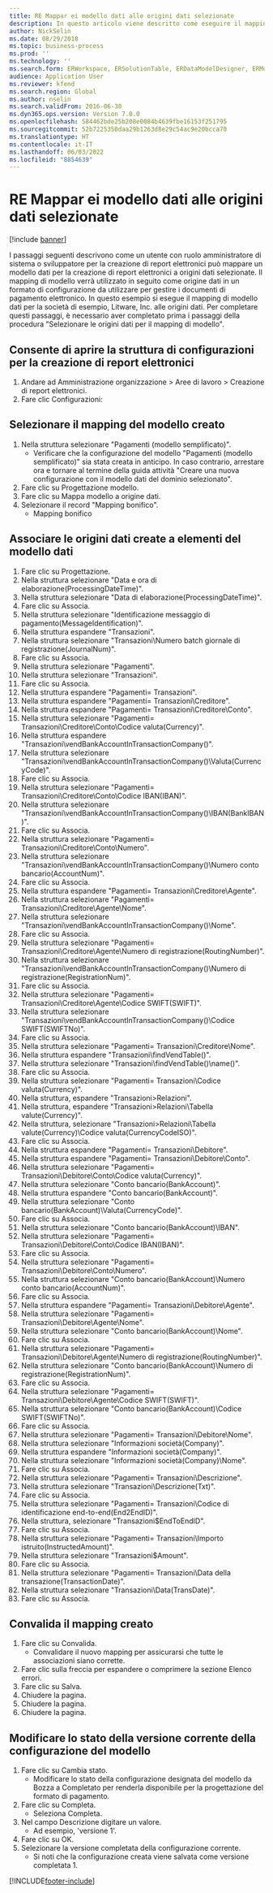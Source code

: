 ```yaml
---
title: RE Mappar ei modello dati alle origini dati selezionate
description: In questo articolo viene descritto come eseguire il mapping di un modello di dati di creazione di report elettronici (ER) a origini dati Microsoft Dynamics 365 Finance selezionate.
author: NickSelin
ms.date: 08/29/2018
ms.topic: business-process
ms.prod: ''
ms.technology: ''
ms.search.form: ERWorkspace, ERSolutionTable, ERDataModelDesigner, ERModelMappingTable, ERModelMappingDesigner
audience: Application User
ms.reviewer: kfend
ms.search.region: Global
ms.author: nselin
ms.search.validFrom: 2016-06-30
ms.dyn365.ops.version: Version 7.0.0
ms.openlocfilehash: 584462bde25b208e0084b4639fbe16153f251795
ms.sourcegitcommit: 52b7225350daa29b1263d8e29c54ac9e20bcca70
ms.translationtype: HT
ms.contentlocale: it-IT
ms.lasthandoff: 06/03/2022
ms.locfileid: "8854639"
---
```

# <a name="er-map-data-model-to-selected-data-sources"></a>RE Mappar ei modello dati alle origini dati selezionate

[!include [banner](../../includes/banner.md)]

I passaggi seguenti descrivono come un utente con ruolo amministratore di sistema o sviluppatore per la creazione di report elettronici può mappare un modello dati per la creazione di report elettronici a origini dati selezionate. Il mapping di modello verrà utilizzato in seguito come origine dati in un formato di configurazione da utilizzare per gestire i documenti di pagamento elettronico. In questo esempio si esegue il mapping di modello dati per la società di esempio, Litware, Inc. alle origini dati. Per completare questi passaggi, è necessario aver completato prima i passaggi della procedura "Selezionare le origini dati per il mapping di modello".


## <a name="open-er-configurations-tree"></a>Consente di aprire la struttura di configurazioni per la creazione di report elettronici
1. Andare ad Amministrazione organizzazione > Aree di lavoro > Creazione di report elettronici.
2. Fare clic Configurazioni:

## <a name="select-created-model-mapping"></a>Selezionare il mapping del modello creato
1. Nella struttura selezionare "Pagamenti (modello semplificato)".
    * Verificare che la configurazione del modello "Pagamenti (modello semplificato)" sia stata creata in anticipo. In caso contrario, arrestare ora e tornare al termine della guida attività "Creare una nuova configurazione con il modello dati del dominio selezionato".  
2. Fare clic su Progettazione modello.
3. Fare clic su Mappa modello a origine dati.
4. Selezionare il record "Mapping bonifico".
    * Mapping bonifico  

## <a name="bind-created-data-sources-to-data-model-elements"></a>Associare le origini dati create a elementi del modello dati
1. Fare clic su Progettazione.
2. Nella struttura selezionare "Data e ora di elaborazione(ProcessingDateTime)".
3. Nella struttura selezionare "Data di elaborazione(ProcessingDateTime)".
4. Fare clic su Associa.
5. Nella struttura selezionare "Identificazione messaggio di pagamento(MessageIdentification)".
6. Nella struttura espandere "Transazioni".
7. Nella struttura selezionare "Transazioni\Numero batch giornale di registrazione(JournalNum)".
8. Fare clic su Associa.
9. Nella struttura selezionare "Pagamenti".
10. Nella struttura selezionare "Transazioni".
11. Fare clic su Associa.
12. Nella struttura espandere "Pagamenti= Transazioni".
13. Nella struttura espandere "Pagamenti= Transazioni\Creditore".
14. Nella struttura espandere "Pagamenti= Transazioni\Creditore\Conto".
15. Nella struttura selezionare "Pagamenti= Transazioni\Creditore\Conto\Codice valuta(Currency)".
16. Nella struttura espandere "Transazioni\vendBankAccountInTransactionCompany()".
17. Nella struttura selezionare "Transazioni\vendBankAccountInTransactionCompany()\Valuta(CurrencyCode)".
18. Fare clic su Associa.
19. Nella struttura selezionare "Pagamenti= Transazioni\Creditore\Conto\Codice IBAN(IBAN)".
20. Nella struttura selezionare "Transazioni\vendBankAccountInTransactionCompany()\IBAN(BankIBAN)".
21. Fare clic su Associa.
22. Nella struttura selezionare "Pagamenti= Transazioni\Creditore\Conto\Numero".
23. Nella struttura selezionare "Transazioni\vendBankAccountInTransactionCompany()\Numero conto bancario(AccountNum)".
24. Fare clic su Associa.
25. Nella struttura espandere "Pagamenti= Transazioni\Creditore\Agente".
26. Nella struttura selezionare "Pagamenti= Transazioni\Creditore\Agente\Nome".
27. Nella struttura selezionare "Transazioni\vendBankAccountInTransactionCompany()\Nome".
28. Fare clic su Associa.
29. Nella struttura selezionare "Pagamenti= Transazioni\Creditore\Agente\Numero di registrazione(RoutingNumber)".
30. Nella struttura selezionare "Transazioni\vendBankAccountInTransactionCompany()\Numero di registrazione(RegistrationNum)".
31. Fare clic su Associa.
32. Nella struttura selezionare "Pagamenti= Transazioni\Creditore\Agente\Codice SWIFT(SWIFT)".
33. Nella struttura selezionare "Transazioni\vendBankAccountInTransactionCompany()\Codice SWIFT(SWIFTNo)".
34. Fare clic su Associa.
35. Nella struttura selezionare "Pagamenti= Transazioni\Creditore\Nome".
36. Nella struttura espandere "Transazioni\findVendTable()".
37. Nella struttura selezionare "Transazioni\findVendTable()\name()".
38. Fare clic su Associa.
39. Nella struttura selezionare "Pagamenti= Transazioni\Codice valuta(Currency)".
40. Nella struttura, espandere "Transazioni\>Relazioni".
41. Nella struttura, espandere "Transazioni\>Relazioni\Tabella valute(Currency)".
42. Nella struttura, selezionare "Transazioni\>Relazioni\Tabella valute(Currency)\Codice valuta(CurrencyCodeISO)".
43. Fare clic su Associa.
44. Nella struttura espandere "Pagamenti= Transazioni\Debitore".
45. Nella struttura espandere "Pagamenti= Transazioni\Debitore\Conto".
46. Nella struttura selezionare "Pagamenti= Transazioni\Debitore\Conto\Codice valuta(Currency)".
47. Nella struttura selezionare "Conto bancario(BankAccount)".
48. Nella struttura espandere "Conto bancario(BankAccount)".
49. Nella struttura selezionare "Conto bancario(BankAccount)\Valuta(CurrencyCode)".
50. Fare clic su Associa.
51. Nella struttura selezionare "Conto bancario(BankAccount)\IBAN".
52. Nella struttura selezionare "Pagamenti= Transazioni\Debitore\Conto\Codice IBAN(IBAN)".
53. Fare clic su Associa.
54. Nella struttura selezionare "Pagamenti= Transazioni\Debitore\Conto\Numero".
55. Nella struttura selezionare "Conto bancario(BankAccount)\Numero conto bancario(AccountNum)".
56. Fare clic su Associa.
57. Nella struttura espandere "Pagamenti= Transazioni\Debitore\Agente".
58. Nella struttura selezionare "Pagamenti= Transazioni\Debitore\Agente\Nome".
59. Nella struttura selezionare "Conto bancario(BankAccount)\Nome".
60. Fare clic su Associa.
61. Nella struttura selezionare "Pagamenti= Transazioni\Debitore\Agente\Numero di registrazione(RoutingNumber)".
62. Nella struttura selezionare "Conto bancario(BankAccount)\Numero di registrazione(RegistrationNum)".
63. Fare clic su Associa.
64. Nella struttura selezionare "Pagamenti= Transazioni\Debitore\Agente\Codice SWIFT(SWIFT)".
65. Nella struttura selezionare "Conto bancario(BankAccount)\Codice SWIFT(SWIFTNo)".
66. Fare clic su Associa.
67. Nella struttura selezionare "Pagamenti= Transazioni\Debitore\Nome".
68. Nella struttura selezionare "Informazioni società(Company)".
69. Nella struttura espandere "Informazioni società(Company)".
70. Nella struttura selezionare "Informazioni società(Company)\Nome".
71. Fare clic su Associa.
72. Nella struttura selezionare "Pagamenti= Transazioni\Descrizione".
73. Nella struttura selezionare "Transazioni\Descrizione(Txt)".
74. Fare clic su Associa.
75. Nella struttura selezionare "Pagamenti= Transazioni\Codice di identificazione end-to-end(End2EndID)".
76. Nella struttura, selezionare "Transazioni\$EndToEndID".
77. Fare clic su Associa.
78. Nella struttura selezionare "Pagamenti= Transazioni\Importo istruito(InstructedAmount)".
79. Nella struttura selezionare "Transazioni\$Amount".
80. Fare clic su Associa.
81. Nella struttura selezionare "Pagamenti= Transazioni\Data della transazione(TransactionDate)".
82. Nella struttura selezionare "Transazioni\Data(TransDate)".
83. Fare clic su Associa.

## <a name="validate-created-mapping"></a>Convalida il mapping creato
1. Fare clic su Convalida.
    * Convalidare il nuovo mapping per assicurarsi che tutte le associazioni siano corrette.  
2. Fare clic sulla freccia per espandere o comprimere la sezione Elenco errori.
3. Fare clic su Salva.
4. Chiudere la pagina.
5. Chiudere la pagina.
6. Chiudere la pagina.

## <a name="change-the-status-of-the-current-version-of-model-configuration"></a>Modificare lo stato della versione corrente della configurazione del modello
1. Fare clic su Cambia stato.
    * Modificare lo stato della configurazione designata del modello da Bozza a Completato per renderla disponibile per la progettazione del formato di pagamento.  
2. Fare clic su Completa.
    * Seleziona Completa.  
3. Nel campo Descrizione digitare un valore.
    * Ad esempio, 'versione 1'.  
4. Fare clic su OK.
5. Selezionare la versione completata della configurazione corrente.
    * Si noti che la configurazione creata viene salvata come versione completata 1.  



[!INCLUDE[footer-include](../../../../includes/footer-banner.md)]